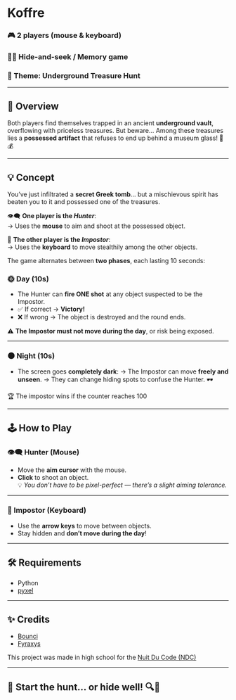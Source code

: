 # Koffre

### 🎮 2 players (mouse & keyboard)  
### 🕵️‍♂️ Hide-and-seek / Memory game  
### 🧭 Theme: **Underground Treasure Hunt**

---

## 📜 Overview

Both players find themselves trapped in an ancient **underground vault**, overflowing with priceless treasures. But beware... Among these treasures lies a **possessed artifact** that refuses to end up behind a museum glass! 👻💰

---

## 💡 Concept

You’ve just infiltrated a **secret Greek tomb**... but a mischievous spirit has beaten you to it and possessed one of the treasures.

👁️‍🗨️ **One player is the *Hunter***:  
→ Uses the **mouse** to aim and shoot at the possessed object.

👥​ **The other player is the *Impostor***:  
→ Uses the **keyboard** to move stealthily among the other objects.

The game alternates between **two phases**, each lasting 10 seconds:

### 🌞 Day (10s)

- The Hunter can **fire ONE shot** at any object suspected to be the Impostor.
- ✅ If correct → **Victory!**
- ❌ If wrong → The object is destroyed and the round ends.

⚠️ **The Impostor must not move during the day**, or risk being exposed.

---

### 🌑 Night (10s)

- The screen goes **completely dark**:
→ The Impostor can move **freely and unseen**.
→ They can change hiding spots to confuse the Hunter. 🕶️

🏆​ The impostor wins if the counter reaches 100

---

## 🕹️ How to Play

### 👁️‍🗨️ Hunter (Mouse)

- Move the **aim cursor** with the mouse.
- **Click** to shoot an object.  
💡 *You don’t have to be pixel-perfect — there’s a slight aiming tolerance.*

---

### 👥​ Impostor (Keyboard)

- Use the **arrow keys** to move between objects.
- Stay hidden and **don’t move during the day**!

---

## 🛠️ Requirements

- Python
- [pyxel](https://github.com/kitao/pyxel)

---

## ✨ Credits

- [Bounci](https://github.com/Bouncii)
- [Fyraxys](https://github.com/FYRAXYS)

This project was made in high school for the [Nuit Du Code (NDC)](https://www.nuitducode.net/)

---

## 🚀 Start the hunt… or hide well! 🔍💨
